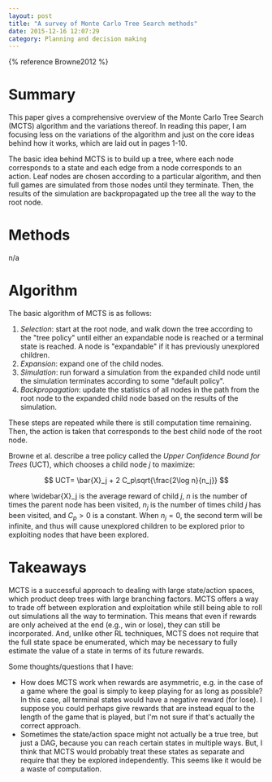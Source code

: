 ```yaml
---
layout: post
title: "A survey of Monte Carlo Tree Search methods"
date: 2015-12-16 12:07:29
category: Planning and decision making
---
```


{% reference Browne2012 %}

# Summary

This paper gives a comprehensive overview of the Monte Carlo Tree Search (MCTS) algorithm and the variations thereof. In reading this paper, I am focusing less on the variations of the algorithm and just on the core ideas behind how it works, which are laid out in pages 1-10.

The basic idea behind MCTS is to build up a tree, where each node corresponds to a state and each edge from a node corresponds to an action. Leaf nodes are chosen according to a particular algorithm, and then full games are simulated from those nodes until they terminate. Then, the results of the simulation are backpropagated up the tree all the way to the root node.

# Methods

n/a

# Algorithm

The basic algorithm of MCTS is as follows:

1. *Selection*: start at the root node, and walk down the tree according to the "tree policy" until either an expandable node is reached or a terminal state is reached. A node is "expandable" if it has previously unexplored children.
2. *Expansion*: expand one of the child nodes.
3. *Simulation*: run forward a simulation from the expanded child node until the simulation terminates according to some "default policy".
4. *Backpropagation*: update the statistics of all nodes in the path from the root node to the expanded child node based on the results of the simulation.

These steps are repeated while there is still computation time remaining. Then, the action is taken that corresponds to the best child node of the root node.

Browne et al. describe a tree policy called the *Upper Confidence Bound for Trees* (UCT), which chooses a child node $j$ to maximize:

$$
UCT= \bar{X}_j + 2 C_p\sqrt{\frac{2\log n}{n_j}}
$$

where \widebar{X}_j is the average reward of child $j$, $n$ is the number of times the parent node has been visited, $n_j$ is the number of times child $j$ has been visited, and $C_p>0$ is a constant. When $n_j=0$, the second term will be infinite, and thus will cause unexplored children to be explored prior to exploiting nodes that have been explored.

# Takeaways

MCTS is a successful approach to dealing with large state/action spaces, which product deep trees with large branching factors. MCTS offers a way to trade off between exploration and exploitation while still being able to roll out simulations all the way to termination. This means that even if rewards are only acheived at the end (e.g., win or lose), they can still be incorporated. And, unlike other RL techniques, MCTS does not require that the full state space be enumerated, which may be necessary to fully estimate the value of a state in terms of its future rewards.

Some thoughts/questions that I have:

* How does MCTS work when rewards are asymmetric, e.g. in the case of a game where the goal is simply to keep playing for as long as possible? In this case, all terminal states would have a negative reward (for lose). I suppose you could perhaps give rewards that are instead equal to the length of the game that is played, but I'm not sure if that's actually the correct approach.
* Sometimes the state/action space might not actually be a true tree, but just a DAG, because you can reach certain states in multiple ways. But, I think that MCTS would probably treat these states as separate and require that they be explored independently. This seems like it would be a waste of computation.
